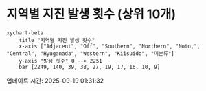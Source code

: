 # 지역별 지진 발생 횟수 (상위 10개)

```mermaid
xychart-beta
    title "지역별 지진 발생 횟수"
    x-axis ["Adjacent", "Off", "Southern", "Northern", "Noto,", "Central", "Hyuganada", "Western", "Kiisuido", "미분류"]
    y-axis "발생 횟수" 0 --> 2251
    bar [2249, 140, 39, 38, 27, 19, 17, 16, 10, 9]
```

업데이트 시간: 2025-09-19 01:31:32
